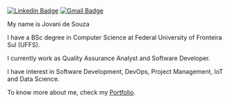 
[![Linkedin Badge](https://img.shields.io/badge/-Linkedin-0d1726?style=flat-square&logo=Linkedin&logoColor=white&link=https://www.linkedin.com/in/jovani-de-souza-94ba9b67/)](https://www.linkedin.com/in/jovani-de-souza-94ba9b67/) 
[![Gmail Badge](https://img.shields.io/badge/-Gmail-0d1726?style=flat-square&logo=Gmail&logoColor=white&link=mailto:jovanidesouza@gmail.com)](mailto:jovanidesouza@gmail.com)

My name is Jovani de Souza 

I have a BSc degree in Computer Science at Federal University of Fronteira Sul (UFFS). 

I currently work as Quality Assurance Analyst and Software Developer.

I have interest in Software Development, DevOps, Project Management, IoT and Data Science.

To know more about me, check my <a href="https://jovanidesouza.github.io/" target="_blank">Portfolio</a>.
